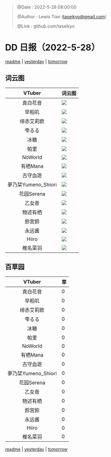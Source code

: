 > @Date    : 2022-5-28 08:00:00
>
> @Author  : Lewis Tian (taseikyo@gmail.com)
>
> @Link    : github.com/taseikyo

# DD 日报（2022-5-28）

[readme](../README.md) | [yesterday](2022-5-27.md) | [tomorrow](2022-5-29.md)

## 词云图

|VTuber|词云图|
|:-:|-|
|真白花音|![](../../images/daily/21402309_2022-5-28_purge_wordcloud.png)|
|早稻叽|![](../../images/daily/41682_2022-5-28_purge_wordcloud.png)|
|绯赤艾莉欧|![](../../images/daily/21396545_2022-5-28_purge_wordcloud.png)|
|雫るる|![](../../images/daily/21013446_2022-5-28_purge_wordcloud.png)|
|冰糖|![](../../images/daily/876396_2022-5-28_purge_wordcloud.png)|
|帕里|![](../../images/daily/4895312_2022-5-28_purge_wordcloud.png)|
|NoWorld|![](../../images/daily/21448649_2022-5-28_purge_wordcloud.png)|
|有栖Mana|![](../../images/daily/6542258_2022-5-28_purge_wordcloud.png)|
|古守血遊|![](../../images/daily/8725120_2022-5-28_purge_wordcloud.png)|
|夢乃栞Yumeno_Shiori|![](../../images/daily/14052636_2022-5-28_purge_wordcloud.png)|
|花园Serena|![](../../images/daily/14327465_2022-5-28_purge_wordcloud.png)|
|乙女音|![](../../images/daily/21320551_2022-5-28_purge_wordcloud.png)|
|物述有栖|![](../../images/daily/21449083_2022-5-28_purge_wordcloud.png)|
|鈴宮鈴|![](../../images/daily/21685677_2022-5-28_purge_wordcloud.png)|
|永远酱|![](../../images/daily/21701071_2022-5-28_purge_wordcloud.png)|
|Hiiro|![](../../images/daily/21919321_2022-5-28_purge_wordcloud.png)|
|椎名菜羽|![](../../images/daily/22347054_2022-5-28_purge_wordcloud.png)|

## 百草园

|VTuber|草|
|:-:|-|
|真白花音|0|
|早稻叽|0|
|绯赤艾莉欧|0|
|雫るる|0|
|冰糖|0|
|帕里|0|
|NoWorld|0|
|有栖Mana|0|
|古守血遊|0|
|夢乃栞Yumeno_Shiori|0|
|花园Serena|0|
|乙女音|0|
|物述有栖|0|
|鈴宮鈴|0|
|永远酱|0|
|Hiiro|0|
|椎名菜羽|0|

[readme](../README.md) | [yesterday](2022-5-27.md) | [tomorrow](2022-5-29.md)

